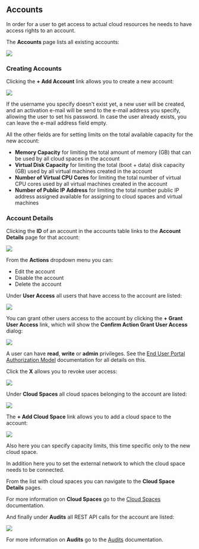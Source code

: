 ## Accounts

In order for a user to get access to actual cloud resources he needs to have access rights to an account.

The **Accounts** page lists all existing accounts:

![](Accounts.png)


### Creating Accounts

Clicking the **+ Add Account** link allows you to create a new account:

![](CreateAccount.png)

If the username you specify doesn't exist yet, a new user will be created, and an activation e-mail will be send to the e-mail address you specify, allowing the user to set his password. In case the user already exists, you can leave the e-mail address field empty.

All the other fields are for setting limits on the total available capacity for the new account:

- **Memory Capacity** for limiting the total amount of memory (GB) that can be used by all cloud spaces in the account
- **Virtual Disk Capacity** for limiting the total (boot + data) disk capacity (GB) used by all virtual machines created in the account
- **Number of Virtual CPU Cores** for limiting the total number of virtual CPU cores used by all virtual machines created in the account
- **Number of Public IP Address** for limiting the total number public IP address assigned available for assigning to cloud spaces and virtual machines

### Account Details

Clicking the **ID** of an account in the accounts table links to the **Account Details** page for that account:

![](AccountDetails.png)

From the **Actions** dropdown menu you can:

- Edit the account
- Disable the account
- Delete the account

Under **User Access** all users that have access to the account are listed:

![](UserAccess.png)

You can grant other users access to the account by clicking the **+ Grant User Access** link, which will show the **Confirm Action Grant User Access** dialog:

![](GrantUserAccess.png)

A user can have **read**, **write** or **admin** privileges. See the [End User Portal Authorization Model](/EndUserPortal/Authorization/AuthorizationModel.md) documentation for all details on this.

Click the **X** allows you to revoke user access:

![](RevokeUserAccess.png)

Under **Cloud Spaces** all cloud spaces belonging to the account are listed:

![](CloudSpaces.png)

The **+ Add Cloud Space** link allows you to add a cloud space to the account:

![](CreateCloudSpace.png)

Also here you can specify capacity limits, this time specific only to the new cloud space.

In addition here you to set the external network to which the cloud space needs to be connected.

From the list with cloud spaces you can navigate to the **Cloud Space Details** pages.

For more information on **Cloud Spaces** go to the [Cloud Spaces](/CloudBrokerPortal/CloudSpaces/CloudSpaces.md) documentation.

And finally under **Audits** all REST API calls for the account are listed:

![](Audits.png)

For more information on **Audits** go to the [Audits](/GridPortal/Audits/Audits.md) documentation.
